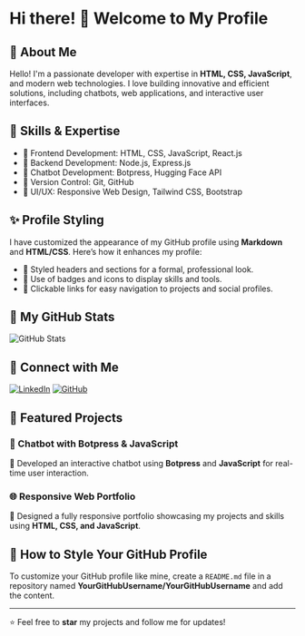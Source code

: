 # Hi there! 👋 Welcome to My Profile

## 🚀 About Me
Hello! I'm a passionate developer with expertise in **HTML, CSS, JavaScript**, and modern web technologies. I love building innovative and efficient solutions, including chatbots, web applications, and interactive user interfaces.

## 🎯 Skills & Expertise
- 🔹 Frontend Development: HTML, CSS, JavaScript, React.js
- 🔹 Backend Development: Node.js, Express.js
- 🔹 Chatbot Development: Botpress, Hugging Face API
- 🔹 Version Control: Git, GitHub
- 🔹 UI/UX: Responsive Web Design, Tailwind CSS, Bootstrap

## ✨ Profile Styling
I have customized the appearance of my GitHub profile using **Markdown** and **HTML/CSS**. Here’s how it enhances my profile:
- 🎨 Styled headers and sections for a formal, professional look.
- 📌 Use of badges and icons to display skills and tools.
- 🔗 Clickable links for easy navigation to projects and social profiles.

## 📌 My GitHub Stats
![GitHub Stats](https://github-readme-stats.vercel.app/api?username=YourGitHubUsername&show_icons=true&theme=radical)

## 🔗 Connect with Me
[![LinkedIn](https://img.shields.io/badge/LinkedIn-Profile-blue?logo=linkedin)](https://www.linkedin.com/in/yourprofile)
[![GitHub](https://img.shields.io/badge/GitHub-Profile-black?logo=github)](https://github.com/YourGitHubUsername)

## 📂 Featured Projects
### 🚀 Chatbot with Botpress & JavaScript
🔹 Developed an interactive chatbot using **Botpress** and **JavaScript** for real-time user interaction.

### 🌐 Responsive Web Portfolio
🔹 Designed a fully responsive portfolio showcasing my projects and skills using **HTML, CSS, and JavaScript**.

## 📌 How to Style Your GitHub Profile
To customize your GitHub profile like mine, create a `README.md` file in a repository named **YourGitHubUsername/YourGitHubUsername** and add the content.

---
⭐️ Feel free to **star** my projects and follow me for updates!

